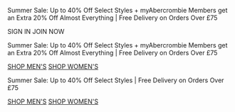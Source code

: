 Summer Sale: Up to 40% Off Select Styles + myAbercrombie Members get an Extra 20% Off Almost Everything | Free Delivery on Orders Over £75

SIGN IN JOIN NOW

Summer Sale: Up to 40% Off Select Styles + myAbercrombie Members get an Extra 20% Off Almost Everything | Free Delivery on Orders Over £75

[SHOP MEN'S](https://www.abercrombie.com/shop/uk/mens?icmp=ICT:FALL24:M-A:SB:B:DIV:PRM:AE:JulyWk3:X:) [SHOP WOMEN'S](https://www.abercrombie.com/shop/uk/womens?icmp=ICT:FALL24:F-A:SB:B:DIV:PRM:AE:JulyWk3:X:)

Summer Sale: Up to 40% Off Select Styles | Free Delivery on Orders Over £75

[SHOP MEN'S](https://www.abercrombie.com/shop/uk/mens-sale?icmp=ICT:FALL24:M-A:SB:B:SLE:PRM:SS:JunWk5:X:) [SHOP WOMEN'S](https://www.abercrombie.com/shop/uk/womens-sale?icmp=ICT:FALL24:F-A:SB:B:SLE:PRM:SS:JunWk5:X:)